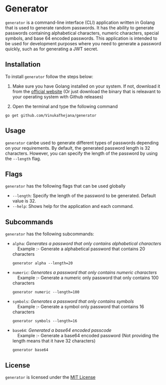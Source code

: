 # Generator

`generator` is a command-line interface (CLI) application written in Golang that is used to generate random passwords. It has the ability to generate passwords containing alphabetical characters, numeric characters, special symbols, and base 64 encoded passwords. This application is intended to be used for development purposes where you need to generate a password quickly, such as for generating a JWT secret.

## Installation

To install `generator` follow the steps below:

1. Make sure you have Golang installed on your system. If not, download it from the [official website](https://go.dev/dl/) (Or just download the binary that is releavant to your operating system with Github releases)

2. Open the terminal and type the following command
  ```
  go get github.com/VinukaThejana/generator
  ```

## Usage

`generator` canbe used to generate different types of passwords depending on your requirements. By default, the generated password length is 32 characters. However, you can specify the length of the password by using the `--length` flag.

## Flags

`generator` has the following flags that can be used globally

* `--length`: Specify the length of the password to be generated. Default value is 32.
* `--help`: Shows help for the application and each command.

## Subcommands

`generator` has the following subcommands:

* `alpha`: *Generates a password that only contains alphabetical characters*
   <br />&nbsp;&nbsp;&nbsp;&nbsp;Example :-
    Generate a alphabetical password that contains 20 characters
    ```
    generator alpha --length=20
    ```
    
* `numeric`: *Generates a password that only contains numeric characters*
  <br />&nbsp;&nbsp;&nbsp;&nbsp;Example :-
    Generate a numeric only password that only contains 100 characters
    ```
    generator numeric --length=100
    ```
    
* `symbols`: *Generates a password that only contains symbols*
  <br />&nbsp;&nbsp;&nbsp;&nbsp;Example :-
    Generate a symbol only password that contains 16 characters
    ```
    generator symbols --length=16
    ```
    
* `base64`: *Generated a base64 encoded passcode*
  <br />&nbsp;&nbsp;&nbsp;&nbsp;Example :-
  Generate a base64 encoded password (Not providing the length means that it have 32 characters)
  ```
  generator base64
  ```

## License

`generator` is licensed under the [MIT License](https://opensource.org/license/mit/)



